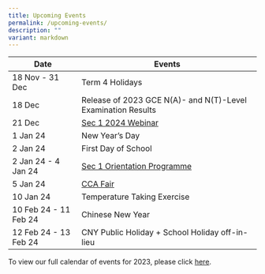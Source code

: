 ```yaml
---
title: Upcoming Events
permalink: /upcoming-events/
description: ""
variant: markdown
---
```

| Date | Events |
| -------- | -------- |
| 18 Nov - 31 Dec | Term 4 Holidays |
| 18 Dec | Release of 2023 GCE N(A)- and N(T)-Level Examination Results
| 21 Dec | [Sec 1 2024 Webinar](https://www.bedoksouthsec.moe.edu.sg/prospectus/information-for-sec-1-2024/)
| 1 Jan 24 | New Year’s Day |
| 2 Jan 24 | First Day of School |
| 2 Jan 24 - 4 Jan 24| [Sec 1 Orientation Programme](https://www.bedoksouthsec.moe.edu.sg/prospectus/orientation-programme-and-cca-fair-2024/) |
| 5 Jan 24 | [CCA Fair](https://www.bedoksouthsec.moe.edu.sg/prospectus/orientation-programme-and-cca-fair-2024/) |
| 10 Jan 24 | Temperature Taking Exercise |
| 10 Feb 24 - 11 Feb 24| Chinese New Year |
| 12 Feb 24 - 13 Feb 24| CNY Public Holiday + School Holiday off-in-lieu |


To view our full calendar of events for 2023, please click [here](/about-us/our-calendar-of-events).